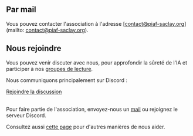 
<h2 id="mail">Par mail</h2>

Vous pouvez contacter l'association à l'adresse [contact@piaf-saclay.org](mailto: contact@piaf-saclay.org).

<h2 id="nous-rejoindre">Nous rejoindre</h2>

Vous pouvez venir discuter avec nous, pour approfondir la sûreté de l'IA et participer à nos [groupes de lecture](/groupe-de-lecture.html).

Nous communiquons principalement sur Discord :

<div class="flex-container">
    <a class="btn" href="https://discord.gg/zCyg7UWW2tZ">
        <i class="bi bi-discord me-2"></i> Rejoindre la discussion
    </a>
</div>

<br>

Pour faire partie de l'association, envoyez-nous un [mail](/contact.html#mail) ou rejoignez le serveur Discord.

Consultez aussi [cette page](/nous-aider.html) pour d'autres manières de nous aider.